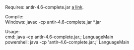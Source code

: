 Requires: antlr-4.6-complete.jar [a link](http://www.antlr.org/download.html).  
  
Compile:   
    Windows: javac -cp antlr-4.6-complete.jar *.jar  
  
Usage:  
    cmd: java -cp antlr-4.6-complete.jar.; LanguageMain  
    powershell: java -cp 'antlr-4.6-complete.jar.;' LanguageMain  